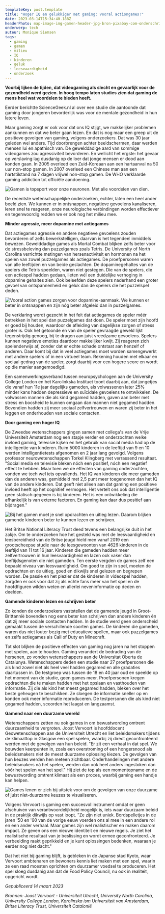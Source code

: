 ```yaml
---
templateKey: post.template
title: "Hoger IQ en gelukkiger met gaming: vooral actiongames!"
date: 2023-03-14T15:34:40.188Z
headerPhoto: map-image-img-gamen-header-jpg-bron-pixabay-com-onderschrift-gamen-header
onderwerp: tech
auteur: Monique Siemsen
tags:
  - gaming
  - gamen
  - milieu
  - IQ
  - kinderen
  - geluk
  - leesvaardigheid
  - onderzoek
---
```

**Voorbij lijken de tijden, dat videogaming als slecht en gevaarlijk voor de gezondheid werd gezien. In hoog tempo laten studies zien dat gaming de mens heel wat voordelen te bieden heeft.**

Eerder berichtte ScienceGeek.nl al over een studie die aantoonde dat gaming door jongeren bevorderlijk was voor de mentale gezondheid in hun latere leven.

Maar gaming zorgt er ook voor dat ons IQ stijgt, we makkelijker problemen aankunnen en dat we beter gaan lezen. En dat is nog maar een greep uit de positieve gevolgen van gaming, volgens onderzoekers. Dat was 30 jaar geleden wel anders. Tijd doorbrengen achter beeldschermen, daar werden mensen lui en apathisch van. De gewelddadige aard van sommige videogames zou agressiviteit bevorderen. En wellicht het ergste: het gevaar op verslaving lag dusdanig op de loer dat jonge mensen er dood aan konden gaan. In 2005 overleed een Zuid-Koreaan aan een hartaanval na 50 uur non-stop gamen. In 2007 overleed een Chinese man aan een hartstilstand na 7 dagen vrijwel non-stop gamen. De WHO verklaarde gaming addiction tot officiële aandoening.

![Gamen is topsport voor onze neuronen. Met alle voordelen van dien.](/img/gamen-actie-telefoon-spel.jpg "Pixabay.com")

De recentste wetenschappelijke onderzoeken, echter, laten een heel ander beeld zien. We kunnen er in ontsnappen, negatieve gevoelens kanaliseren, leren snel te reageren, onze neurologische verbindingen worden effectiever en tegenwoordig redden we er ook nog het milieu mee.

**Minder agressie, meer dopamine met actiegames**

Dat actiegames agressie en andere negatieve gevoelens zouden bevorderen of zelfs bewerkstelligen, daarvan is het tegendeel inmiddels bewezen. Gewelddadige games als Mortal Combat blijken zelfs beter voor de stressbeleving dan puzzelgames zoals Tetris. De University of North Carolina verrichtte metingen van hersenactiviteit en hormonen na het spelen van zowel puzzelgames als actiegames. De proefpersonen waren van alle leeftijden en van beide geslachten. De dopaminegehaltes van de spelers die Tetris speelden, waren niet gestegen. Die van de spelers, die een actiespel hadden gedaan, lieten wél een duidelijke verhoging in dopamine gehaltes zien. Ook beleefden deze spelers naderhand een groter gevoel van ontspannenheid en geluk dan de spelers die het puzzelspel deden. 

![Vooral action games zorgen voor dopamine-aanmaak. We kunnen er beter in ontsnappen en zijn nóg beter afgeleid dan in puzzelgames.](/img/gamen-spaceships-escape-fantay.jpg "Pixabay.com")

De verklaring wordt gezocht in het feit dat actiegames de speler méér betrekken in het spel dan puzzelgames dat doen. De speler moet zijn hoofd er goed bij houden, waardoor de afleiding van dagelijkse zorgen of stress groter is. Ook het getoonde en van de speler gevraagde geweld lijkt tegenstrijdig genoeg, bij te dragen aan juist vreedzame gevoelens. Spelers kunnen negatieve emoties daardoor makkelijker kwijt. Zij reageren zich spelenderwijs af, zonder dat er echte schade ontstaat aan henzelf of anderen. Daar komt bij dat in veel actiegames moet worden samengewerkt met andere spelers of in een virtueel team. Rekening houden met elkaar en sociaal gedrag van de speler, zorgt daarbij voor een hogere score en wordt op die manier aangemoedigd.

Een samenwerkingsverband tussen neuropsychologen aan de University College London en het Karolinkska Instituet toont daarbij aan, dat jongetjes die vanaf hun 11e jaar dagelijks gameden, als volwassenen later 25% minder kans hadden depressieve en suïcidale gevoelens te ontwikkelen. De volwassen mannen die als kind gegamed hadden, gaven aan beter met stress en boosheid te kunnen omgaan dan mannen niet gegamed hadden. Bovendien hadden zij meer sociaal zelfvertrouwen en waren zij beter in het leggen en onderhouden van sociale contacten.

**Door gaming een hoger IQ** 

De Zweedse wetenschappers gingen samen met collega's van de Vrije Universiteit Amsterdam nog een stapje verder en onderzochten welke invloed gaming, televisie kijken en het gebruik van social media had op de intelligentie van kinderen. Ruim 5000 kinderen in de leeftijd van 9 en 10 werden intelligentietests afgenomen en 2 jaar lang gevolgd. Volgens professor neurowetenschappen Torkel Klingberg met verrassend resultaat. "Social media en televisie bleken nóch een positief, nóch een negatief effect te hebben. Maar toen we de effecten van gaming onderzochten, vonden we toch wel iets opvallends. Het IQ van kinderen die meer gameden dan de anderen was, gemiddeld met 2,5 punt meer toegenomen dan het IQ van de andere kinderen. Dat geeft niet alleen aan dat gaming een positieve invloed heeft op het cognitief vermogen. Het vertelt ons ook dat intelligentie geen statisch gegeven is bij kinderen. Het is een ontwikkeling die afhankelijk is van externe factoren. En gaming kan daar dus positief aan bijdragen."

![Bij het gamen moet je snel opdrachten en uitleg lezen. Daarom blijken gamende kinderen beter te kunnen lezen en schrijven.](/img/gamen-leesvaardigheid-oxford.jpg "Pixabay.com")

Het Britse National Literacy Trust deed tevens een belangrijke duit in het zakje. Om te onderzoeken hoe het gesteld was met de leesvaardigheid en leesbereidheid van de Britse jeugd hield men vanaf 2019 een grootscheepse studie naar de leesgewoonten van 4626 kinderen in de leeftijd van 11 tot 16 jaar. Kinderen die gameden hadden meer zelfvertrouwen in hun leesvaardigheid en lazen ook vaker dan leeftijdsgenoten die niet gameden. Ten eerste vergden de games zelf een bepaald niveau van leesvaardigheid. Om goed te zijn in spel, moeten de opdrachten en de uitleg, goed en dikwijls snel gelezen en begrepen worden. De passie en het plezier dat de kinderen in videospel hadden, zorgden er ook voor dat zij als echte fans meer van het spel en de hoofdfiguren wilden weten en allerlei neveninformatie op deden en deelden. 

**Gamende kinderen lezen en schrijven beter**

Zo konden de onderzoekers vaststellen dat de gamende jeugd in Groot-Brittannië bovendien nog eens beter kan schrijven dan andere kinderen én dat zij meer sociale contacten hadden. In de studie werd geen onderscheid gemaakt tussen de verschillende soorten games. De kinderen die gameden, waren dus niet louter bezig met educatieve spellen, maar ook puzzelgames en zelfs actiegames als Call of Duty en Minecraft. 

Tot slot blijken de positieve effecten van gaming nog jaren na het stoppen met spelen, aan te houden. Gaming verandert de bedrading van de hersenen, zo vonden wetenschappers aan de Universitat Oberta de Catalunya. Wetenschappers deden een studie naar 27 proefpersonen die als kind zowel niet als heel veel hadden gegamed en alle gradaties daartussen in. De testgroep was tussen de 18 en 40 jaar oud en speelde op het moment van de studie, geen games meer. Proefpersonen kregen opdrachten die te maken hadden met het opslaan en vasthouden van informatie. Zij die als kind het meest gegamed hadden, bleken over het beste geheugen te beschikken. Ze sloegen de informatie sneller op en konden ook meer informatie reproduceren. De testpersonen die als kind niet gegamed hadden, scoorden het laagst en langzaamst.  

**Gamend naar een duurzame wereld**

Wetenschappers zetten nu ook games in om bewustwording omtrent duurzaamheid te vergroten. Joost Vervoort is hoofddocent Geowetenschappen aan de Universiteit Utrecht en liet beleidsmakers tijdens de klimaattop in Glasgow een spel spelen, waarbij zij direct geconfronteerd werden met de gevolgen van hun beleid. "Er zit een verhaal in dat spel. We bouwden keerpunten in, zoals een overstroming of een hongersnood als beleidsmakers niet de meest duurzame oplossing kiezen. De gevolgen van hun keuzes werden hen meteen zichtbaar. Onderhandelingen met andere beleidsmakers ná het spelen, werden dan ook heel anders ingestoken dan vóór het spelen van het spel." Hij ziet de top als een momentopname en de bewustwording omtrent klimaat als een proces, waarbij gaming een handje kan helpen. 

![Games lenen er zich bij uitstek voor om de gevolgen van onze duurzame of juist niet-duurzame keuzes te visualiseren. ](/img/gamen-vr-fantasy.jpg "Pixabay.com")

Volgens Vervoort is gaming een succesvol instrument omdat er geen afschuiven van verantwoordelijkheid mogelijk is, iets waar duurzaam beleid in de praktijk dikwijls op vast loopt. "Ze zijn niet uniek. Bordspelletjes in de jaren '50 en '60 van de vorige eeuw voerden ons al mee in een andere rol en een ander verhaal. Maar games zijn wel realistischer en maken daarom impact. Ze geven ons een nieuwe identiteit en nieuwe regels. Je ziet het realistische resultaat van je beslissing en wordt ermee geconfronteerd. Je verbeelding raakt geprikkeld en je kunt oplossingen bedenken, waaraan je eerder nog niet dacht."

Dat het niet bij gaming blijft, is gebleken in de Japanse stad Kyoto, waar Vervoort ambtenaren en bewoners kennis liet maken met een spel, waarin ze een raad moesten oprichten om duurzamer voedsel te produceren. Het spel sloeg dusdanig aan dat de Food Policy Council, nu ook in realiteit, opgericht wordt.

*Gepubliceerd 14 maart 2023*

*Bronnen: Joost Vervoort - Universiteit Utrecht, University North Carolina, University College London, Karolinska ism Universiteit van Amsterdam, Britse Literacy Trust, Universiteit Catalonië*